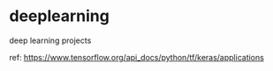 # deeplearning
deep learning projects

ref:
https://www.tensorflow.org/api_docs/python/tf/keras/applications
